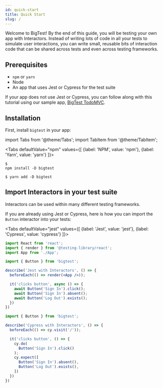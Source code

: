 ```yaml
---
id: quick-start
title: Quick Start
slug: /
---
```


Welcome to BigTest! By the end of this guide, you will be testing your own app with Interactors.
Instead of writing lots of code in all your tests to simulate user interactions, you can write small, reusable bits of interaction code that can be shared across tests and even across testing frameworks.

<!-- 
1-2 sentences saying what Interactors are. These sentences address the question “what is this for?” and “why is this valuable to me?”
  - jonas' definition: Interactor: an object which describes a type of UI element in an application and provides actions to interact with elements of this type, as well as assertions to check against them. (note: the term interactor is actually a bit overloaded, since we use it to describe both the abstract definition of an interactor, and also a specific instance of it, i.e. Button vs Button("Submit"), my definition describes the former)
  - from the detailed interactor docs notes: BigTest DOM Interactors make writing UI tests easier, faster, less flaky, and when failures do occur, provide you with the highest order of precision so that you can diagnose what went wrong quickly.

1 sentence that says what you will accomplish by the end of the quickstart
-->

## Prerequisites
- `npm` or `yarn`
- Node
- An app that uses Jest or Cypress for the test suite

If your app does not use Jest or Cypress, you can follow along with this tutorial using our sample app, [BigTest TodoMVC](#todo).

## Installation
First, install `bigtest` in your app:

import Tabs from '@theme/Tabs';
import TabItem from '@theme/TabItem';

<Tabs
  defaultValue="npm"
  values={[
    {label: 'NPM', value: 'npm'},
    {label: 'Yarn', value: 'yarn'}
  ]}>
  <TabItem value="npm">
    <pre><code>$ npm install -D bigtest</code></pre>
  </TabItem>
  <TabItem value="yarn">
    <pre><code>$ yarn add -D bigtest</code></pre>
  </TabItem>
</Tabs>

<!-- 
Install dependencies in an existing app that has a test suite set up
  - The quickstart should walk someone through adding this into their real app, and an example app is provided only for people who do not already have one set up
  - We will cover Cypress first as we work, and include Jest when it’s ready. We can show both frameworks using Tabs in Docusaurus. Need to be careful to not explain the code samples in depth so that we do not overlap too much with Integrations, and also so that the prose fits both libraries
-->

## Import Interactors in your test suite

Interactors can be used within many different testing frameworks. 

If you are already using Jest or Cypress, here is how you can import the `Button` interactor into your tests:

<Tabs
  defaultValue="jest"
  values={[
    {label: 'Jest', value: 'jest'},
    {label: 'Cypress', value: 'cypress'}
  ]}>
  <TabItem value="jest">

  ```jsx
  import React from 'react';
  import { render } from '@testing-library/react';
  import App from './App';

  import { Button } from 'bigtest';

  describe('Jest with Interactors', () => {
    beforeEach(() => render(<App />));

    it('clicks button', async () => {
      await Button('Sign In').click();
      await Button('Sign In').absent();
      await Button('Log Out').exists();
    })
  })
  ```

  </TabItem>
  <TabItem value="cypress">

  ```jsx
  import { Button } from 'bigtest';

  describe('Cypress with Interactors', () => {
    beforeEach(() => cy.visit('/'));

    it('clicks button', () => {
      cy.do(
        Button('Sign In').click()
      );
      cy.expect([
        Button('Sign In').absent(),
        Button('Log Out').exists(),
      ])
    })
  })
  ```

  </TabItem>
</Tabs>


<!--

Show importing a Button interactor, using it, and running the tests to see that they pass.

Show importing a text input interactor, using it, and running tests to see that they pass
  - do we need to show a second example?

Next steps section - invite readers to continue reading the Guides. Link to where to get help.

-->